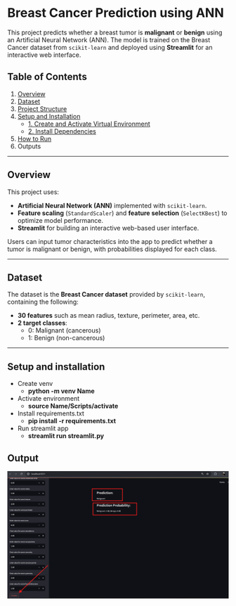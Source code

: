 # Breast Cancer Prediction using ANN

This project predicts whether a breast tumor is **malignant** or **benign** using an Artificial Neural Network (ANN). The model is trained on the Breast Cancer dataset from `scikit-learn` and deployed using **Streamlit** for an interactive web interface.

## Table of Contents
1. [Overview](#overview)
2. [Dataset](#dataset)
3. [Project Structure](#project-structure)
4. [Setup and Installation](#setup-and-installation)
    - [1. Create and Activate Virtual Environment](#1-create-and-activate-virtual-environment)
    - [2. Install Dependencies](#2-install-dependencies)
5. [How to Run](#how-to-run)
6. Outputs

---

## Overview

This project uses:
- **Artificial Neural Network (ANN)** implemented with `scikit-learn`.
- **Feature scaling** (`StandardScaler`) and **feature selection** (`SelectKBest`) to optimize model performance.
- **Streamlit** for building an interactive web-based user interface.

Users can input tumor characteristics into the app to predict whether a tumor is malignant or benign, with probabilities displayed for each class.

---

## Dataset

The dataset is the **Breast Cancer dataset** provided by `scikit-learn`, containing the following:
- **30 features** such as mean radius, texture, perimeter, area, etc.
- **2 target classes**:
  - 0: Malignant (cancerous)
  - 1: Benign (non-cancerous)

---

## Setup and installation 

- Create venv
    - **python -m venv Name**
- Activate environment 
    - **source Name/Scripts/activate**
- Install requirements.txt
    - **pip install -r requirements.txt**
- Run streamlit app
    - **streamlit run streamlit.py**

## Output
![alt text](image.png)